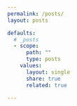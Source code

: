 ```yaml
---
permalink: /posts/
layout: posts

defaults:
  # _posts
  - scope:
      path: ""
      type: posts
    values:
      layout: single
      share: true
      related: true

---
```

